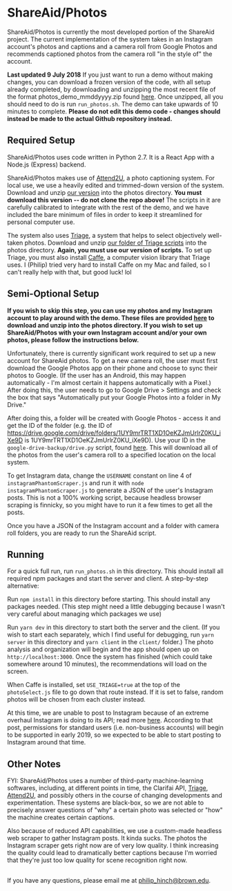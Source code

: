 # ShareAid/Photos

ShareAid/Photos is currently the most developed portion of the ShareAid project. The current implementation of the system takes in an Instagram account's photos and captions and a camera roll from Google Photos and recommends captioned photos from the camera roll "in the style of" the account.

**Last updated 9 July 2018** If you just want to run a demo without making changes, you can download a frozen version of the code, with all setup already completed, by downloading and unzipping the most recent file of the format photos_demo_mmddyyyy.zip found [here](https://drive.google.com/drive/folders/1CIrVZpYjRP6qdRLsJTiEn2mpTnwah_Wo). Once unzipped, all you should need to do is run `run_photos.sh`. The demo can take upwards of 10 minutes to complete. **Please do not edit this demo code - changes should instead be made to the actual Github repository instead.**

## Required Setup

ShareAid/Photos uses code written in Python 2.7. It is a React App with a Node.js (Express) backend.

ShareAid/Photos makes use of [Attend2U](https://github.com/cesc-park/attend2u), a photo captioning system. For local use, we use a heavily edited and trimmed-down version of the system. Download and unzip [our version](https://drive.google.com/open?id=1W-5_NmoYEG7owN7FYdV4EKNnaRlLbUUg) into the photos directory. **You must download this version -- do not clone the repo above!** The scripts in it are carefully calibrated to integrate with the rest of the demo, and we have included the bare minimum of files in order to keep it streamlined for personal computer use.

The system also uses [Triage](http://phototriage.cs.princeton.edu/paper/Chang2016APT.pdf), a system that helps to select objectively well-taken photos. Download and unzip [our folder of Triage scripts](https://drive.google.com/open?id=1W-5_NmoYEG7owN7FYdV4EKNnaRlLbUUg) into the photos directory. **Again, you must use our version of scripts.** To set up Triage, you must also install [Caffe](http://caffe.berkeleyvision.org/), a computer vision library that Triage uses. I (Philip) tried very hard to install Caffe on my Mac and failed, so I can't really help with that, but good luck! lol

## Semi-Optional Setup

**If you wish to skip this step, you can use my photos and my Instagram account to play around with the demo. These files are provided [here](https://drive.google.com/open?id=1W-5_NmoYEG7owN7FYdV4EKNnaRlLbUUg) to download and unzip into the photos directory. If you wish to set up ShareAid/Photos with your own Instagram account and/or your own photos, please follow the instructions below.**

Unfortunately, there is currently significant work required to set up a new account for ShareAid photos. To get a new camera roll, the user must first download the Google Photos app on their phone and choose to sync their photos to Google. (If the user has an Android, this may happen automatically - I'm almost certain it happens automatically with a Pixel.) After doing this, the user needs to go to Google Drive > Settings and check the box that says "Automatically put your Google Photos into a folder in My Drive." 

After doing this, a folder will be created with Google Photos - access it and get the ID of the folder (e.g. the ID of https://drive.google.com/drive/folders/1UY9mrTRT1XD1OeKZJmUrlrZ0KU_iXe9D is 1UY9mrTRT1XD1OeKZJmUrlrZ0KU_iXe9D). Use your ID in the `google-drive-backup/drive.py` script, found [here](https://github.com/vikynandha/google-drive-backup). This will download all of the photos from the user's camera roll to a specified location on the local system. 

To get Instagram data, change the `USERNAME` constant on line 4 of `instagramPhantomScraper.js` and run it with `node instagramPhantomScraper.js` to generate a JSON of the user's Instagram posts. This is not a 100% working script, because headless browser scraping is finnicky, so you might have to run it a few times to get all the posts.

Once you have a JSON of the Instagram account and a folder with camera roll folders, you are ready to run the ShareAid script.

## Running

For a quick full run, run `run_photos.sh` in this directory. This should install all required npm packages and start the server and client. A step-by-step alternative:

Run `npm install` in this directory before starting. This should install any packages needed. (This step might need a little debugging because I wasn't very careful about managing which packages we use)

Run `yarn dev` in this directory to start both the server and the client. (If you wish to start each separately, which I find useful for debugging, run `yarn server` in this directory and `yarn client` in the `client/` folder.) The photo analysis and organization will begin and the app should open up on `http://localhost:3000`. Once the system has finished (which could take somewhere around 10 minutes), the recommendations will load on the screen. 

When Caffe is installed, set `USE_TRIAGE=true` at the top of the `photoSelect.js` file to go down that route instead. If it is set to false, random photos will be chosen from each cluster instead. 

At this time, we are unable to post to Instagram because of an extreme overhaul Instagram is doing to its API; read more [here](https://developers.facebook.com/blog/post/2018/01/30/instagram-graph-api-updates/). According to that post, permissions for standard users (i.e. non-business accounts) will begin to be supported in early 2019, so we expected to be able to start posting to Instagram around that time. 

## Other Notes

FYI: ShareAid/Photos uses a number of third-party machine-learning softwares, including, at different points in time, the Clarifai API, [Triage](http://phototriage.cs.princeton.edu/paper/Chang2016APT.pdf), [Attend2U](https://github.com/cesc-park/attend2u), and possibly others in the course of changing developments and experimentation. These systems are black-box, so we are not able to precisely answer questions of "why" a certain photo was selected or "how" the machine creates certain captions.

Also because of reduced API capabilities, we use a custom-made headless web scraper to gather Instagram posts. It kinda sucks. The photos the Instagram scraper gets right now are of very low quality. I think increasing the quality could lead to dramatically better captions because I'm worried that they're just too low quality for scene recognition right now.

##

If you have any questions, please email me at [philip_hinch@brown.edu](mailto:philip_hinch@brown.edu).
